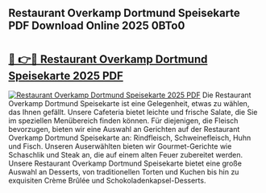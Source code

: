 ## Restaurant Overkamp Dortmund Speisekarte PDF Download Online 2025 0BTo0

# <h2><a href="http://gc9hzpn.nevu.top/?p=Restaurant+Overkamp+Dortmund+Speisekarte">🔗 👉🔴 Restaurant Overkamp Dortmund Speisekarte 2025 PDF</a></h2>

[![Restaurant Overkamp Dortmund Speisekarte 2025 PDF](https://i.imgur.com/dBaPXMq.png)](http://gc9hzpn.nevu.top/?p=Restaurant+Overkamp+Dortmund+Speisekarte)
Die Restaurant Overkamp Dortmund Speisekarte ist eine Gelegenheit, etwas zu wählen, das Ihnen gefällt. Unsere Cafeteria bietet leichte und frische Salate, die Sie im speziellen Menübereich finden können. Für diejenigen, die Fleisch bevorzugen, bieten wir eine Auswahl an Gerichten auf der Restaurant Overkamp Dortmund Speisekarte an: Rindfleisch, Schweinefleisch, Huhn und Fisch. Unseren Auserwählten bieten wir Gourmet-Gerichte wie Schaschlik und Steak an, die auf einem alten Feuer zubereitet werden. Unsere Restaurant Overkamp Dortmund Speisekarte bietet eine große Auswahl an Desserts, von traditionellen Torten und Kuchen bis hin zu exquisiten Crème Brûlée und Schokoladenkapsel-Desserts.
